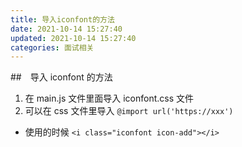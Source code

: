 ```yaml
---
title: 导入iconfont的方法
date: 2021-10-14 15:27:40
updated: 2021-10-14 15:27:40
categories: 面试相关
---
```


##　导入 iconfont 的方法

1. 在 main.js 文件里面导入 iconfont.css 文件
2. 可以在 css 文件里导入
   `@import url('https://xxx')`

- 使用的时候
  `<i class="iconfont icon-add"></i>`
